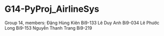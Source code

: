 # G14-PyProj_AirlineSys

Group 14, members:
Đặng Hùng Kiên Bi9-133
Lê Duy Anh Bi9-034
Lê Phước Long Bi9-153
Nguyễn Thanh Trang Bi9-219

